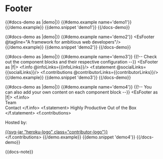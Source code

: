 # Footer

{{#docs-demo as |demo|}}
  {{#demo.example name='demo1'}}
    <EsFooter/>
  {{/demo.example}}
  {{demo.snippet 'demo1'}}
{{/docs-demo}}

{{#docs-demo as |demo|}}
  {{#demo.example name='demo2'}}
    <EsFooter @tagline="A framework for ambitious web developers"/>
  {{/demo.example}}
  {{demo.snippet 'demo2'}}
{{/docs-demo}}

{{#docs-demo as |demo|}}
  {{#demo.example name='demo3'}}
    {{!-- Check out the component blocks and their respective
    configuration --}}
    <EsFooter as |f|>
      <f.info @infoLinks={{infoLinks}}/>
      <f.statement @socialLinks={{socialLinks}}/>
      <f.contributions @contributorLinks={{contributorLinks}}/>
    </EsFooter>
  {{/demo.example}}
  {{demo.snippet 'demo3'}}
{{/docs-demo}}

{{#docs-demo as |demo|}}
  {{#demo.example name='demo4'}}
    {{!-- You can also add your own content on each component block --}}
    <EsFooter as |f|>
      <f.info>
        <br/>
        <a>Team</a>
        <br/>
        <a>Contact</a>
      </f.info>
      <f.statement>
        Highly Productive Out of the Box
      </f.statement>
      <f.contributions>
        <div class="contributor">
          <p>Hosted by:</p>
          <a href="https://www.heroku.com/emberjs">
            {{svg-jar "heroku-logo" class="contributor-logo"}}
          </a>
        </div>
      </f.contributions>
    </EsFooter>
  {{/demo.example}}
  {{demo.snippet 'demo4'}}
{{/docs-demo}}


{{docs-note}}
